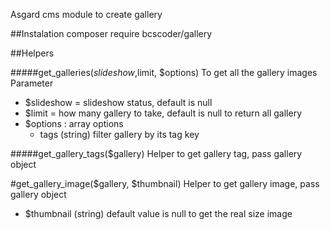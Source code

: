 Asgard cms module to create gallery

##Instalation
    composer require bcscoder/gallery

##Helpers

#####get_galleries($slideshow,$limit, $options)
To get all the gallery images
Parameter
- $slideshow = slideshow status, default is null
- $limit = how many gallery to take, default is null to return all gallery
- $options : array options
  - tags (string) filter gallery by its tag key
 	

#####get_gallery_tags($gallery)
Helper to get gallery tag, pass gallery object

#get_gallery_image($gallery, $thumbnail)
Helper to get gallery image, pass gallery object
- $thumbnail (string) default value is null to get the real size image 
